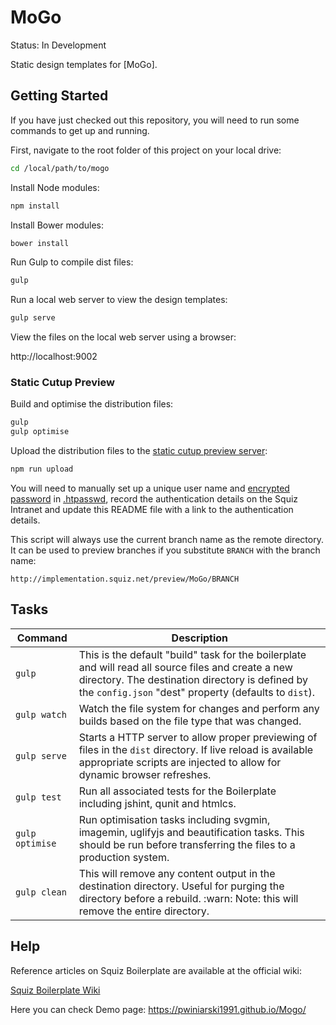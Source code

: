 # MoGo

Status: In Development

Static design templates for [MoGo].

## Getting Started

If you have just checked out this repository, you will need to run some commands to get up and running.

First, navigate to the root folder of this project on your local drive:

```bash
cd /local/path/to/mogo
```

Install Node modules:

```bash
npm install
```

Install Bower modules:

```bash
bower install
```

Run Gulp to compile dist files:

```bash
gulp
```

Run a local web server to view the design templates:

```bash
gulp serve
```

View the files on the local web server using a browser:

http://localhost:9002

### Static Cutup Preview

Build and optimise the distribution files:

```bash
gulp
gulp optimise
```

Upload the distribution files to the [static cutup preview server](http://implementation.squiz.net/preview/MoGo/master):

```bash
npm run upload
```

You will need to manually set up a unique user name and [encrypted password](https://httpd.apache.org/docs/2.4/misc/password_encryptions.html) in [.htpasswd](scripts/data/.htpasswd), record the authentication details on the Squiz Intranet and update this README file with a link to the authentication details.

This script will always use the current branch name as the remote directory. It can be used to preview branches if you substitute `BRANCH` with the branch name:

`http://implementation.squiz.net/preview/MoGo/BRANCH`

## Tasks

| Command | Description |
| ---- | ---- |
| ```gulp``` | This is the default "build" task for the boilerplate and will read all source files and create a new directory. The destination directory is defined by the `config.json` "dest" property (defaults to `dist`). |
| ```gulp watch``` | Watch the file system for changes and perform any builds based on the file type that was changed. |
| ```gulp serve``` | Starts a HTTP server to allow proper previewing of files in the `dist` directory. If live reload is available appropriate scripts are injected to allow for dynamic browser refreshes. |
| ```gulp test``` | Run all associated tests for the Boilerplate including jshint, qunit and htmlcs. |
| ```gulp optimise``` | Run optimisation tasks including svgmin, imagemin, uglifyjs and beautification tasks. This should be run before transferring the files to a production system. |
| ```gulp clean``` | This will remove any content output in the destination directory. Useful for purging the directory before a rebuild. :warn: Note: this will remove the entire directory. |

## Help

Reference articles on Squiz Boilerplate are available at the official wiki:

[Squiz Boilerplate Wiki](https://gitlab.squiz.net/boilerplate/squiz-boilerplate/wikis/home)

Here you can check Demo page: https://pwiniarski1991.github.io/Mogo/
